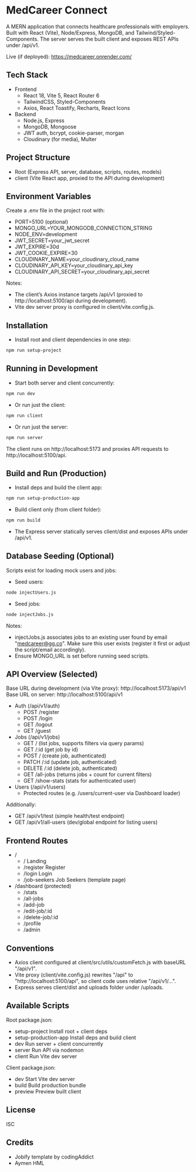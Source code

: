 # MedCareer Connect

A MERN application that connects healthcare professionals with employers. Built with React (Vite), Node/Express, MongoDB, and Tailwind/Styled-Components. The server serves the built client and exposes REST APIs under /api/v1.

Live (if deployed): https://medcareer.onrender.com/

## Tech Stack

- Frontend
  - React 18, Vite 5, React Router 6
  - TailwindCSS, Styled-Components
  - Axios, React Toastify, Recharts, React Icons
- Backend
  - Node.js, Express
  - MongoDB, Mongoose
  - JWT auth, bcrypt, cookie-parser, morgan
  - Cloudinary (for media), Multer

## Project Structure

- Root (Express API, server, database, scripts, routes, models)
- client (Vite React app, proxied to the API during development)

## Environment Variables

Create a .env file in the project root with:

- PORT=5100 (optional)
- MONGO_URL=YOUR_MONGODB_CONNECTION_STRING
- NODE_ENV=development
- JWT_SECRET=your_jwt_secret
- JWT_EXPIRE=30d
- JWT_COOKIE_EXPIRE=30
- CLOUDINARY_NAME=your_cloudinary_cloud_name
- CLOUDINARY_API_KEY=your_cloudinary_api_key
- CLOUDINARY_API_SECRET=your_cloudinary_api_secret

Notes:

- The client’s Axios instance targets /api/v1 (proxied to http://localhost:5100/api during development).
- Vite dev server proxy is configured in client/vite.config.js.

## Installation

- Install root and client dependencies in one step:

```bash
npm run setup-project
```

## Running in Development

- Start both server and client concurrently:

```bash
npm run dev
```

- Or run just the client:

```bash
npm run client
```

- Or run just the server:

```bash
npm run server
```

The client runs on http://localhost:5173 and proxies API requests to http://localhost:5100/api.

## Build and Run (Production)

- Install deps and build the client app:

```bash
npm run setup-production-app
```

- Build client only (from client folder):

```bash
npm run build
```

- The Express server statically serves client/dist and exposes APIs under /api/v1.

## Database Seeding (Optional)

Scripts exist for loading mock users and jobs:

- Seed users:

```bash
node injectUsers.js
```

- Seed jobs:

```bash
node injectJobs.js
```

Notes:

- injectJobs.js associates jobs to an existing user found by email "medcareer@gg.co". Make sure this user exists (register it first or adjust the script/email accordingly).
- Ensure MONGO_URL is set before running seed scripts.

## API Overview (Selected)

Base URL during development (via Vite proxy): http://localhost:5173/api/v1
Base URL on server: http://localhost:5100/api/v1

- Auth (/api/v1/auth)
  - POST /register
  - POST /login
  - GET /logout
  - GET /guest
- Jobs (/api/v1/jobs)
  - GET / (list jobs, supports filters via query params)
  - GET /:id (get job by id)
  - POST / (create job, authenticated)
  - PATCH /:id (update job, authenticated)
  - DELETE /:id (delete job, authenticated)
  - GET /all-jobs (returns jobs + count for current filters)
  - GET /show-stats (stats for authenticated user)
- Users (/api/v1/users)
  - Protected routes (e.g. /users/current-user via Dashboard loader)

Additionally:

- GET /api/v1/test (simple health/test endpoint)
- GET /api/v1/all-users (dev/global endpoint for listing users)

## Frontend Routes

- /
  - / Landing
  - /register Register
  - /login Login
  - /job-seekers Job Seekers (template page)
- /dashboard (protected)
  - /stats
  - /all-jobs
  - /add-job
  - /edit-job/:id
  - /delete-job/:id
  - /profile
  - /admin

## Conventions

- Axios client configured at client/src/utils/customFetch.js with baseURL "/api/v1".
- Vite proxy (client/vite.config.js) rewrites "/api" to "http://localhost:5100/api", so client code uses relative "/api/v1/...".
- Express serves client/dist and uploads folder under /uploads.

## Available Scripts

Root package.json:

- setup-project Install root + client deps
- setup-production-app Install deps and build client
- dev Run server + client concurrently
- server Run API via nodemon
- client Run Vite dev server

Client package.json:

- dev Start Vite dev server
- build Build production bundle
- preview Preview built client

## License

ISC

## Credits

- Jobify template by codingAddict
- Aymen HML
